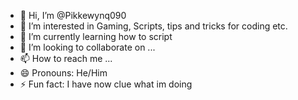 - 👋 Hi, I’m @Pikkewynq090
- 👀 I’m interested in Gaming, Scripts, tips and tricks for coding etc.
- 🌱 I’m currently learning how to script
- 💞️ I’m looking to collaborate on ...
- 📫 How to reach me ...
- 😄 Pronouns: He/Him
- ⚡ Fun fact: I have now clue what im doing

<!---
Pikkewynq090/Pikkewynq090 is a ✨ special ✨ repository because its `README.md` (this file) appears on your GitHub profile.
You can click the Preview link to take a look at your changes.
--->
